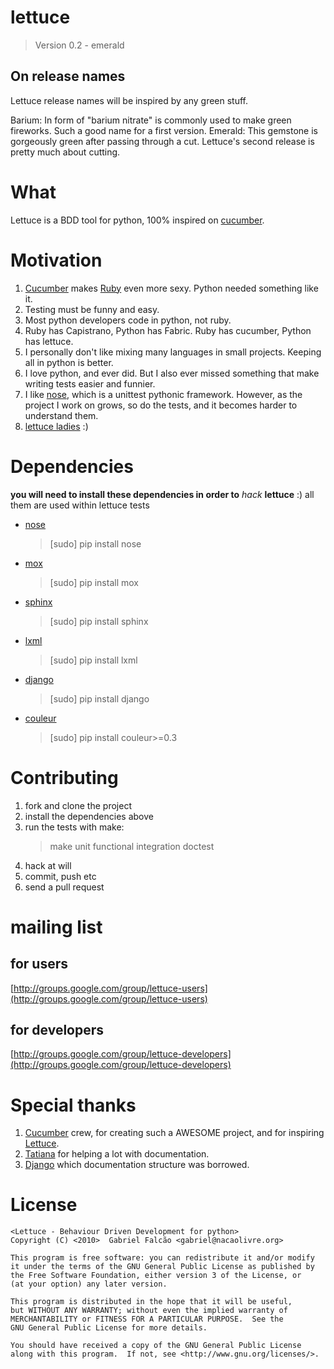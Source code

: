 # lettuce
> Version 0.2 - emerald

## On release names

Lettuce release names will be inspired by any green stuff.

Barium: In form of "barium nitrate" is commonly used to make green fireworks. Such a good name for a first version.
Emerald: This gemstone is gorgeously green after passing through a cut. Lettuce's second release is pretty much about cutting.
# What

Lettuce is a BDD tool for python, 100% inspired on [cucumber](http://cukes.info/ "BDD with elegance and joy").

# Motivation

1. [Cucumber](http://cukes.info/) makes [Ruby](http://www.ruby-lang.org/) even more sexy. Python needed something like it.
2. Testing must be funny and easy.
3. Most python developers code in python, not ruby.
4. Ruby has Capistrano, Python has Fabric. Ruby has cucumber, Python has lettuce.
5. I personally don't like mixing many languages in small projects. Keeping all in python is better.
6. I love python, and ever did. But I also ever missed something that make writing tests easier and funnier.
7. I like [nose](http://code.google.com/p/python-nose/), which is a unittest pythonic framework. However, as the project I work on grows, so do the tests, and it becomes harder to understand them.
8. [lettuce ladies](http://www.lettuceladies.com/) :)

# Dependencies

**you will need to install these dependencies in order to** *hack* **lettuce** :)
all them are used within lettuce tests

* [nose](http://code.google.com/p/python-nose/)
    > [sudo] pip install nose
* [mox](http://code.google.com/p/pymox/)
    > [sudo] pip install mox
* [sphinx](http://sphinx.pocoo.org/)
    > [sudo] pip install sphinx
* [lxml](http://codespeak.net/lxml/)
    > [sudo] pip install lxml
* [django](http://djangoproject.com/)
    > [sudo] pip install django
* [couleur](http://github.com/gabrielfalcao/couleur/)
    > [sudo] pip install couleur>=0.3

# Contributing

1. fork and clone the project
2. install the dependencies above
3. run the tests with make:
    > make unit functional integration doctest
4. hack at will
5. commit, push etc
6. send a pull request

# mailing list

## for users

[http://groups.google.com/group/lettuce-users](http://groups.google.com/group/lettuce-users)

## for developers

[http://groups.google.com/group/lettuce-developers](http://groups.google.com/group/lettuce-developers)

# Special thanks

1. [Cucumber](http://cukes.info/) crew, for creating such a AWESOME project, and for inspiring [Lettuce](http://lettuce.it/).
2. [Tatiana](http://github.com/tatiana) for helping a lot with documentation.
3. [Django](http://djangoproject.com) which documentation structure was borrowed.

# License

    <Lettuce - Behaviour Driven Development for python>
    Copyright (C) <2010>  Gabriel Falcão <gabriel@nacaolivre.org>

    This program is free software: you can redistribute it and/or modify
    it under the terms of the GNU General Public License as published by
    the Free Software Foundation, either version 3 of the License, or
    (at your option) any later version.

    This program is distributed in the hope that it will be useful,
    but WITHOUT ANY WARRANTY; without even the implied warranty of
    MERCHANTABILITY or FITNESS FOR A PARTICULAR PURPOSE.  See the
    GNU General Public License for more details.

    You should have received a copy of the GNU General Public License
    along with this program.  If not, see <http://www.gnu.org/licenses/>.
